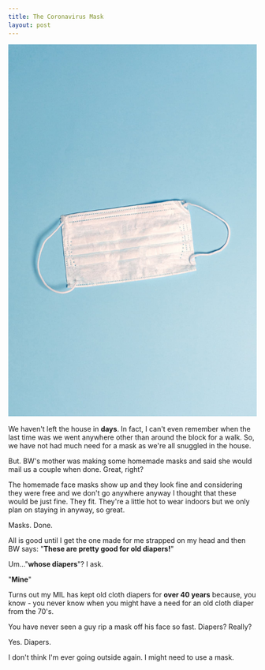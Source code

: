 ```yaml
---
title: The Coronavirus Mask
layout: post
---
```


![image](/images/fmask.jpg)

We haven't left the house in **days**. In fact, I can't even remember when the last time was we went anywhere other than around the block for a walk. So, we have not had much need for a mask as we're all snuggled in the house.

But. BW's mother was making some homemade masks and said she would mail us a couple when done. Great, right?

The homemade face masks show up and they look fine and considering they were free and we don't go anywhere anyway I thought that these would be just fine. They fit. They're a little hot to wear indoors but we only plan on staying in anyway, so great.

Masks. Done.


All is good until I get the one made for me strapped on my head and then BW says: "**These are pretty good for old diapers!**"

Um..."**whose diapers**"? I ask.

"**Mine**"

Turns out my MIL has kept old cloth diapers for **over 40 years** because, you know - you never know when you might have a need for an old cloth diaper from the 70's.

You have never seen a guy rip a mask off his face so fast. Diapers? Really?

Yes. Diapers.

I don't think I'm ever going outside again. I might need to use a mask.









